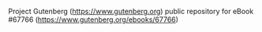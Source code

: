 Project Gutenberg (https://www.gutenberg.org) public repository for
eBook #67766 (https://www.gutenberg.org/ebooks/67766)
